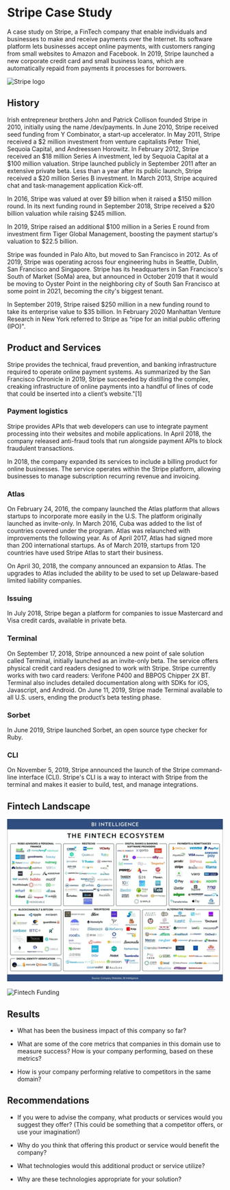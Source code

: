 # Stripe Case Study
A case study on Stripe, a FinTech company that enable individuals and businesses to make and receive payments over the Internet. Its software platform lets businesses accept online payments, with customers ranging from small websites to Amazon and Facebook. In 2019, Stripe launched a new corporate credit card and small business loans, which are automatically repaid from payments it processes for borrowers.


![Stripe logo](https://stripe.com/img/v3/home/social.png)

## History
Irish entrepreneur brothers John and Patrick Collison founded Stripe in 2010, initially using the name /dev/payments. In June 2010, Stripe received seed funding from Y Combinator, a start-up accelerator. In May 2011, Stripe received a $2 million investment from venture capitalists Peter Thiel, Sequoia Capital, and Andreessen Horowitz. In February 2012, Stripe received an $18 million Series A investment, led by Sequoia Capital at a $100 million valuation. Stripe launched publicly in September 2011 after an extensive private beta. Less than a year after its public launch, Stripe received a $20 million Series B investment. In March 2013, Stripe acquired chat and task-management application Kick-off.

In 2016, Stripe was valued at over $9 billion when it raised a $150 million round. In its next funding round in September 2018, Stripe received a $20 billion valuation while raising $245 million.

In 2019, Stripe raised an additional $100 million in a Series E round from investment firm Tiger Global Management, boosting the payment startup's valuation to $22.5 billion.

Stripe was founded in Palo Alto, but moved to San Francisco in 2012. As of 2019, Stripe was operating across four engineering hubs in Seattle, Dublin, San Francisco and Singapore. Stripe has its headquarters in San Francisco's South of Market (SoMa) area, but announced in October 2019 that it would be moving to Oyster Point in the neighboring city of South San Francisco at some point in 2021, becoming the city's biggest tenant.

In September 2019, Stripe raised $250 million in a new funding round to take its enterprise value to $35 billion. In February 2020 Manhattan Venture Research in New York referred to Stripe as “ripe for an initial public offering (IPO)".

## Product and Services

Stripe provides the technical, fraud prevention, and banking infrastructure required to operate online payment systems. As summarized by the San Francisco Chronicle in 2019, Stripe succeeded by distilling the complex, creaking infrastructure of online payments into a handful of lines of code that could be inserted into a client’s website."[1]

### Payment logistics
Stripe provides APIs that web developers can use to integrate payment processing into their websites and mobile applications. In April 2018, the company released anti-fraud tools that run alongside payment APIs to block fraudulent transactions.

In 2018, the company expanded its services to include a billing product for online businesses. The service operates within the Stripe platform, allowing businesses to manage subscription recurring revenue and invoicing.

### Atlas
On February 24, 2016, the company launched the Atlas platform that allows startups to incorporate more easily in the U.S. The platform originally launched as invite-only. In March 2016, Cuba was added to the list of countries covered under the program. Atlas was relaunched with improvements the following year. As of April 2017, Atlas had signed more than 200 international startups. As of March 2019, startups from 120 countries have used Stripe Atlas to start their business.

On April 30, 2018, the company announced an expansion to Atlas. The upgrades to Atlas included the ability to be used to set up Delaware-based limited liability companies.

### Issuing
In July 2018, Stripe began a platform for companies to issue Mastercard and Visa credit cards, available in private beta.

### Terminal
On September 17, 2018, Stripe announced a new point of sale solution called Terminal, initially launched as an invite-only beta. The service offers physical credit card readers designed to work with Stripe. Stripe currently works with two card readers: Verifone P400 and BBPOS Chipper 2X BT. Terminal also includes detailed documentation along with SDKs for iOS, Javascript, and Android. On June 11, 2019, Stripe made Terminal available to all U.S. users, ending the product’s beta testing phase.

### Sorbet
In June 2019, Stripe launched Sorbet, an open source type checker for Ruby.

### CLI
On November 5, 2019, Stripe announced the launch of the Stripe command-line interface (CLI). Stripe's CLI is a way to interact with Stripe from the terminal and makes it easier to build, test, and manage integrations.





## Fintech Landscape
![Fintech Landscape](images/fintech_landscape.jpeg)

![Fintech Funding](https://thefinanser.com/wp-content/uploads/2019/02/Visualisation-FinTech-funding.png)

## Results

* What has been the business impact of this company so far?

* What are some of the core metrics that companies in this domain use to measure success? How is your company performing, based on these metrics?

* How is your company performing relative to competitors in the same domain?


## Recommendations

* If you were to advise the company, what products or services would you suggest they offer? (This could be something that a competitor offers, or use your imagination!)

* Why do you think that offering this product or service would benefit the company?

* What technologies would this additional product or service utilize?

* Why are these technologies appropriate for your solution?

